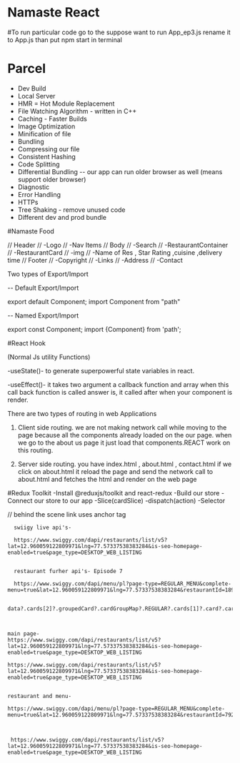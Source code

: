 # Namaste React


#To run particular code go to the
suppose want to run App_ep3.js rename it to App.js 
than put npm start in terminal
# Parcel
- Dev Build
- Local Server
- HMR = Hot Module Replacement
- File Watching Algorithm - written in C++
- Caching - Faster Builds
- Image Optimization
- Minification of file
- Bundling
- Compressing our file
- Consistent Hashing
- Code Splitting
- Differential Bundling -- our app can run older browser as well (means support older browser)
- Diagnostic
- Error Handling
- HTTPs
- Tree Shaking - remove unused code 
- Different dev and prod bundle

#Namaste Food

// Header
//   -Logo
//   -Nav Items 
// Body 
//  -Search
//  -RestaurantContainer 
//     -RestaurantCard 
//        -img
//        -Name of Res , Star Rating ,cuisine ,delivery time
// Footer 
//  -Copyright 
//  -Links
//  -Address 
//  -Contact 


Two types of Export/Import

-- Default Export/Import

export default Component;
import Component from "path"


-- Named Export/Import

export const Component;
import {Component} from 'path';


#React Hook

(Normal Js utility Functions)

-useState()- to generate superpowerful state variables in react.
 
-useEffect()- it takes two argument a callback function and array 
   when this call back function is called answer is, it called after when your component is render. 



There are two types of routing in web Applications
  1. Client side routing.
       we are not making network call while moving to the page because all the components already loaded on the our page.
       when we go to the about us page it just load that components.REACT work on this routing.
        
  2. Server side routing.
     you have index.html , about.html , contact.html 
      if we click on about.html it reload the page and send the network call to about.html and fetches the html and render on the web page



#Redux Toolkit
  -Install @reduxjs/toolkit and react-redux 
  -Build our store
  -Connect our store to our app
  -Slice(cardSlice)
  -dispatch(action)
  -Selector


// behind the scene link uses anchor tag


      swiigy live api's-

      https://www.swiggy.com/dapi/restaurants/list/v5?lat=12.960059122809971&lng=77.57337538383284&is-seo-homepage-enabled=true&page_type=DESKTOP_WEB_LISTING

    
      restaurant furher api's- Episode 7

      https://www.swiggy.com/dapi/menu/pl?page-type=REGULAR_MENU&complete-menu=true&lat=12.960059122809971&lng=77.57337538383284&restaurantId=18975&catalog_qa=undefined&submitAction=ENTER


    data?.cards[2]?.groupedCard?.cardGroupMap?.REGULAR?.cards[1]?.card?.card?.itemCards



    main page-
    https://www.swiggy.com/dapi/restaurants/list/v5?lat=12.960059122809971&lng=77.57337538383284&is-seo-homepage-enabled=true&page_type=DESKTOP_WEB_LISTING

    https://www.swiggy.com/dapi/restaurants/list/v5?lat=12.960059122809971&lng=77.57337538383284&is-seo-homepage-enabled=true&page_type=DESKTOP_WEB_LISTING


    restaurant and menu-

    https://www.swiggy.com/dapi/menu/pl?page-type=REGULAR_MENU&complete-menu=true&lat=12.960059122809971&lng=77.57337538383284&restaurantId=792403&catalog_qa=undefined&submitAction=ENTER



     https://www.swiggy.com/dapi/restaurants/list/v5?lat=12.960059122809971&lng=77.57337538383284&is-seo-homepage-enabled=true&page_type=DESKTOP_WEB_LISTING